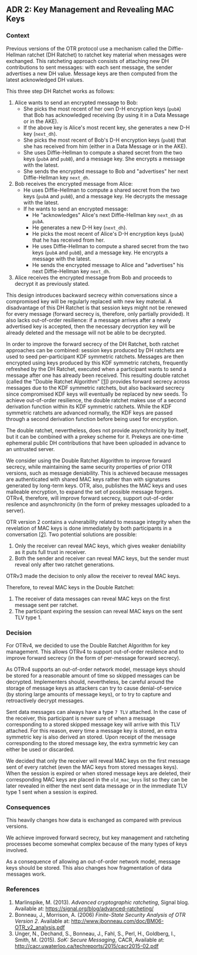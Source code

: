## ADR 2: Key Management and Revealing MAC Keys

### Context

Previous versions of the OTR protocol use a mechanism called the Diffie-Hellman
ratchet (DH Ratchet) to ratchet key material when messages were exchanged. This
ratcheting approach consists of attaching new DH contributions to sent
messages: with each sent message, the sender advertises a new DH value. Message
keys are then computed from the latest acknowledged DH values.

This three step DH Ratchet works as follows:

1. Alice wants to send an encrypted message to Bob:
   * She picks the most recent of her own D-H encryption keys (`pubA`) that Bob
     has acknowledged receiving (by using it in a Data Message or in the AKE).
   * If the above key is Alice's most recent key, she generates a new D-H key
     (`next_dh`).
   * She picks the most recent of Bob's D-H encryption keys (`pubB`) that she
     has received from him (either in a Data Message or in the AKE).
   * She uses Diffie-Hellman to compute a shared secret from the two keys
     (`pubA` and `pubB`), and a message key. She encrypts a message with the
     latest.
   * She sends the encrypted message to Bob and "advertises" her next
     Diffie-Hellman key `next_dh`.
2. Bob receives the encrypted message from Alice:
   * He uses Diffie-Hellman to compute a shared secret from the two keys
     (`pubA` and `pubB`), and a message key. He decrypts the message with the
     latest.
   * If he wants to send an encrypted message:
     * He "acknowledges" Alice's next Diffie-Hellman key `next_dh` as `pubA`.
     * He generates a new D-H key (`next_dh`).
     * He picks the most recent of Alice's D-H encryption keys (`pubA`) that
       he has received from her.
     * He uses Diffie-Hellman to compute a shared secret from the two keys
       (`pubA` and `pubB`), and a message key. He encrypts a message with the
       latest.
     * He sends the encrypted message to Alice and "advertises" his next
       Diffie-Hellman key `next_dh`.
 3. Alice receives the encrypted message from Bob and proceeds to decrypt it
    as previously stated.

This design introduces backward secrecy within conversations since a
compromised key will be regularly replaced with new key material. A
disadvantage of this DH Ratchet is that session keys might not be renewed for
every message (forward secrecy is, therefore, only partially provided). It also
lacks out-of-order resilience: if a message arrives after a newly advertised
key is accepted, then the necessary decryption key will be already deleted and
the message will not be able to be decrypted.

In order to improve the forward secrecy of the DH Ratchet, both ratchet
approaches can be combined: session keys produced by DH ratchets are used to
seed per-participant KDF symmetric ratchets. Messages are then encrypted using
keys produced by this KDF symmetric ratchets, frequently refreshed by the DH
Ratchet, executed when a participant wants to send a message after one has
already been received. This resulting double ratchet (called the "Double Ratchet
Algorithm" [\[1\]](#references)) provides forward secrecy across messages due
to the KDF symmetric ratchets, but also backward secrecy since compromised KDF
keys will eventually be replaced by new seeds. To achieve out-of-order
resilience, the double ratchet makes use of a second derivation function within
its KDF symmetric ratchets. While the KDF symmetric ratchets are advanced
normally, the KDF keys are passed through a second derivation function before
being used for encryption.

The double ratchet, nevertheless, does not provide asynchronicity by itself,
but it can be combined with a prekey scheme for it. Prekeys are one-time
ephemeral public DH contributions that have been uploaded in advance to an
untrusted server.

We consider using the Double Ratchet Algorithm to improve forward secrecy,
while maintaining the same security properties of prior OTR versions, such as
message deniability. This is achieved because messages are authenticated with
shared MAC keys rather than with signatures generated by long-term keys. OTR,
also, publishes the MAC keys and uses malleable encryption, to expand the set
of possible message forgers. OTRv4, therefore, will improve forward secrecy,
support out-of-order resilence and asynchronicity (in the form of prekey
messages uploaded to a server).

OTR version 2 contains a vulnerability related to message integrity when the
revelation of MAC keys is done immediately by both participants in a
conversation [\[2\]](#references). Two potential solutions are possible:

1. Only the receiver can reveal MAC keys, which gives weaker deniability as
   it puts full trust in receiver.
2. Both the sender and receiver can reveal MAC keys, but the sender must reveal
   only after two ratchet generations.

OTRv3 made the decision to only allow the receiver to reveal MAC keys.

Therefore, to reveal MAC keys in the Double Ratchet:

1. The receiver of data messages can reveal MAC keys on the first message sent
   per ratchet.
2. The participant expiring the session can reveal MAC keys on the sent TLV
   type 1.

### Decision

For OTRv4, we decided to use the Double Ratchet Algorithm for key management.
This allows OTRv4 to support out-of-order resilence and to improve forward
secrecy (in the form of per-message forward secrecy).

As OTRv4 supports an out-of-order network model, message keys should be stored
for a reasonable amount of time so skipped messages can be decrypted.
Implementers should, nevertheless, be careful around the storage of message keys
as attackers can try to cause denial-of-service (by storing large amounts of
message keys), or to try to capture and retroactively decrypt messages.

Sent data messages can always have a type `7 TLV` attached. In the case of the
receiver, this participant is never sure of when a message corresponding to a
stored skipped message key will arrive with this TLV attached. For this reason,
every time a message key is stored, an extra symmetric key is also derived an
stored. Upon receipt of the message corresponding to the stored message key, the
extra symmetric key can either be used or discarded.

We decided that only the receiver will reveal MAC keys on the first message
sent of every ratchet (even the MAC keys from stored messages keys). When the
session is expired or when stored message keys are deleted, their corresponding
MAC keys are placed in the `old_mac_keys` list so they can be later revealed
in either the next sent data message or in the immediate TLV type 1 sent when
a session is expired.

### Consequences

This heavily changes how data is exchanged as compared with previous versions.

We achieve improved forward secrecy, but key management and ratcheting processes
become somewhat complex because of the many types of keys involved.

As a consequence of allowing an out-of-order network model, message keys should
be stored. This also changes how fragmentation of data messages work.

### References


1. Marlinspike, M. (2013). *Advanced cryptographic ratcheting*, Signal blog.
   Available at: https://signal.org/blog/advanced-ratcheting/
2. Bonneau, J., Morrison, A. (2006) *Finite-State Security Analysis of OTR
   Version 2*. Available at:
   http://www.jbonneau.com/doc/BM06-OTR_v2_analysis.pdf
3. Unger, N., Dechand, S., Bonneau, J., Fahl, S., Perl, H., Goldberg, I., Smith,
   M. (2015). *SoK: Secure Messaging*, CACR, Available at:
   http://cacr.uwaterloo.ca/techreports/2015/cacr2015-02.pdf